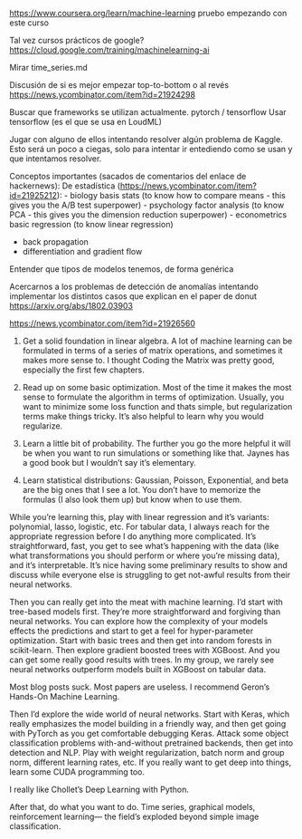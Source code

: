 https://www.coursera.org/learn/machine-learning
pruebo empezando con este curso

Tal vez cursos prácticos de google?
https://cloud.google.com/training/machinelearning-ai

Mirar time_series.md



Discusión de si es mejor empezar top-to-bottom o al revés
https://news.ycombinator.com/item?id=21924298

Buscar que frameworks se utilizan actualmente.
pytorch / tensorflow
Usar tensorflow (es el que se usa en LoudML)

Jugar con alguno de ellos intentando resolver algún problema de Kaggle.
Esto será un poco a ciegas, solo para intentar ir entediendo como se usan y que intentamos resolver.


Conceptos importantes (sacados de comentarios del enlace de hackernews):
  De estadística (https://news.ycombinator.com/item?id=21925212):
    - biology basis stats (to know how to compare means - this gives you the A/B test superpower)
    - psychology factor analysis (to know PCA - this gives you the dimension reduction superpower)
    - econometrics basic regression (to know linear regression)

  - back propagation
  - differentiation and gradient flow

Entender que tipos de modelos tenemos, de forma genérica

Acercarnos a los problemas de detección de anomalías intentando implementar los distintos casos que explican en el paper de donut
https://arxiv.org/abs/1802.03903



https://news.ycombinator.com/item?id=21926560

1. Get a solid foundation in linear algebra. A lot of machine learning can be formulated in terms of a series of matrix operations, and sometimes it makes more sense to. I thought Coding the Matrix was pretty good, especially the first few chapters.

2. Read up on some basic optimization. Most of the time it makes the most sense to formulate the algorithm in terms of optimization. Usually, you want to minimize some loss function and thats simple, but regularization terms make things tricky. It’s also helpful to learn why you would regularize.

3. Learn a little bit of probability. The further you go the more helpful it will be when you want to run simulations or something like that. Jaynes has a good book but I wouldn’t say it’s elementary.

4. Learn statistical distributions: Gaussian, Poisson, Exponential, and beta are the big ones that I see a lot. You don’t have to memorize the formulas (I also look them up) but know when to use them.

While you’re learning this, play with linear regression and it’s variants: polynomial, lasso, logistic, etc. For tabular data, I always reach for the appropriate regression before I do anything more complicated. It’s straightforward, fast, you get to see what’s happening with the data (like what transformations you should perform or where you’re missing data), and it’s interpretable. It’s nice having some preliminary results to show and discuss while everyone else is struggling to get not-awful results from their neural networks.

Then you can really get into the meat with machine learning. I’d start with tree-based models first. They’re more straightforward and forgiving than neural networks. You can explore how the complexity of your models effects the predictions and start to get a feel for hyper-parameter optimization. Start with basic trees and then get into random forests in scikit-learn. Then explore gradient boosted trees with XGBoost. And you can get some really good results with trees. In my group, we rarely see neural networks outperform models built in XGBoost on tabular data.

Most blog posts suck. Most papers are useless. I recommend Geron’s Hands-On Machine Learning.

Then I’d explore the wide world of neural networks. Start with Keras, which really emphasizes the model building in a friendly way, and then get going with PyTorch as you get comfortable debugging Keras. Attack some object classification problems with-and-without pretrained backends, then get into detection and NLP. Play with weight regularization, batch norm and group norm, different learning rates, etc. If you really want to get deep into things, learn some CUDA programming too.

I really like Chollet’s Deep Learning with Python.

After that, do what you want to do. Time series, graphical models, reinforcement learning— the field’s exploded beyond simple image classification.
